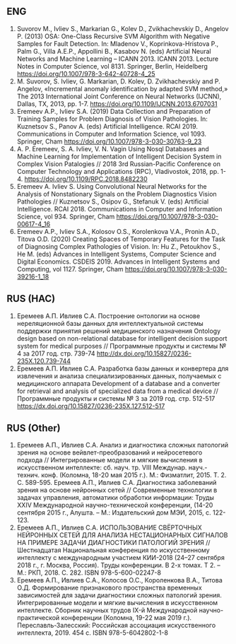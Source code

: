 

## ENG
1. Suvorov M., Ivliev S., Markarian G., Kolev D., Zvikhachevskiy D., Angelov P. (2013) OSA: One-Class Recursive SVM Algorithm with Negative Samples for Fault Detection. In: Mladenov V., Koprinkova-Hristova P., Palm G., Villa A.E.P., Appollini B., Kasabov N. (eds) Artificial Neural Networks and Machine Learning – ICANN 2013. ICANN 2013. Lecture Notes in Computer Science, vol 8131. Springer, Berlin, Heidelberg https://doi.org/10.1007/978-3-642-40728-4_25
2. M. Suvorov, S. Ivliev, G. Markarian, D. Kolev, D. Zvikhachevskiy and P. Angelov, «Incremental anomaly identification by adapted SVM method,» The 2013 International Joint Conference on Neural Networks (IJCNN), Dallas, TX, 2013, pp. 1-7. https://doi.org/10.1109/IJCNN.2013.6707031
3. Eremeev A.P., Ivliev S.A. (2019) Data Collection and Preparation of Training Samples for Problem Diagnosis of Vision Pathologies. In: Kuznetsov S., Panov A. (eds) Artificial Intelligence. RCAI 2019. Communications in Computer and Information Science, vol 1093. Springer, Cham https://doi.org/10.1007/978-3-030-30763-9_23
4. A. P. Eremeev, S. A. Ivliev, V. N. Vagin Using Nosql Databases and Machine Learning for Implementation of Intelligent Decision System in Complex Vision Patalogies // 2018 3rd Russian-Pacific Conference on Computer Technology and Applications (RPC), Vladivostok, 2018, pp. 1-4. https://doi.org/10.1109/RPC.2018.8482230
5. Eremeev A. Ivliev S. Using Convolutional Neural Networks for the Analysis of Nonstationary Signals on the Problem Diagnostics Vision Pathologies // Kuznetsov S., Osipov G., Stefanuk V. (eds) Artificial Intelligence. RCAI 2018. Communications in Computer and Information Science, vol 934. Springer, Cham https://doi.org/10.1007/978-3-030-00617-4_16
6. Eremeev A.P., Ivliev S.A., Kolosov O.S., Korolenkova V.A., Pronin A.D., Titova O.D. (2020) Creating Spaces of Temporary Features for the Task of Diagnosing Complex Pathologies of Vision. In: Hu Z., Petoukhov S., He M. (eds) Advances in Intelligent Systems, Computer Science and Digital Economics. CSDEIS 2019. Advances in Intelligent Systems and Computing, vol 1127. Springer, Cham https://doi.org/10.1007/978-3-030-39216-1_18

## RUS (HAC)
1. Еремеев А.П. Ивлиев С.А. Построение онтологии на основе нереляционной базы данных для интеллектуальной системы поддержки принятия решений медицинского назначения Ontology design based on non-relational database for intelligent decision support system for medical purposes // Программные продукты и системы № 4 за 2017 год. стр. 739-74 http://dx.doi.org/10.15827/0236-235X.120.739-744
2. Еремеев А.П. Ивлиев С.А. Разработка базы данных и конвертера для извлечения и анализа специализированных данных, получаемых с медицинского аппарата Development of a database and a converter for retrieval and analysis of specialized data from a medical device // Программные продукты и системы № 3 за 2019 год. стр. 512-517 https://dx.doi.org/10.15827/0236-235X.127.512-517


## RUS (Other)
1. Еремеев А.П., Ивлиев С.А. Анализ и диагностика сложных патологий зрения на основе вейвлет-преобразований и нейросетевого подхода // Интегрированные модели и мягкие вычисления в искусственном интеллекте: сб. науч. тр. VIII Междунар. науч.-технич. конф. (Коломна, 18-20 мая 2015 г.). М.: Физматлит, 2015. T. 2. С. 589-595.
Еремеев А.П., Ивлиев С.А. Диагностика заболеваний зрения на основе нейронных сетей //            Современные технологии в задачах управления, автоматики обработки информации: Труды XXIV Международной научно-технической конференции, (14-20 сентября 2015 г., Алушта. – М.: Издательский дом МЭИ, 2015, с. 122-123.
1. Еремеев А.П., Ивлиев С.А. ИСПОЛЬЗОВАНИЕ СВЁРТОЧНЫХ НЕЙРОННЫХ СЕТЕЙ ДЛЯ АНАЛИЗА НЕСТАЦИОНАРНЫХ СИГНАЛОВ НА ПРИМЕРЕ ЗАДАЧИ ДИАГНОСТИКИ ПАТОЛОГИЙ ЗРЕНИЯ // Шестнадцатая Национальная конференция по искусственному интеллекту с международным участием КИИ-2018 (24–27 сентября 2018 г., г. Москва, Россия). Труды конференции. В 2-х томах. Т 2. – М.: РКП, 2018. С. 282.  ISBN 978-5-600-02247-8
1. Еремеев А.П., Ивлиев С.А., Колосов О.С., Короленкова В.А., Титова О.Д. Формирование признакового пространства временных зависимостей для задачи диагностики сложных патологий зрения. Интегрированные модели и мягкие вычисления в искусственном интеллекте. Сборник научных трудов IX-й Международной научно-практической конференции (Коломна, 19-22 мая 2019 г.). Переславль-Залесский: Российская ассоциация искусственного интеллекта, 2019. 454 с. ISBN 978-5-6042802-1-8